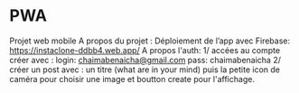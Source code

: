 # PWA
Projet web mobile 
A propos du projet :
Déploiement de l’app avec Firebase:
https://instaclone-ddbb4.web.app/
A propos l'auth:
1/ accées au compte créer avec :
login: chaimabenaicha@gmail.com
pass: chaimabenaicha
2/ créer un post avec :
un titre (what are in your mind) puis la petite icon de caméra pour choisir une image et boutton create pour l'affichage.
